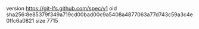 version https://git-lfs.github.com/spec/v1
oid sha256:8e85379f349a719cd00bad00c9a5408a4877063a77d743c59a3c4e0ffc6a0821
size 7715
